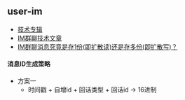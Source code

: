 ## user-im

* [技术专辑](http://www.52im.net/forum.php?mod=collection&op=all)
* [IM群聊技术文章](http://www.52im.net/forum.php?mod=collection&action=view&ctid=20&fromop=all)
* [IM群聊消息究竟是存1份(即扩散读)还是存多份(即扩散写)？](http://www.52im.net/thread-1616-1-1.html)

#### 消息ID生成策略

* 方案一
    * 时间戳 + 自增id + 回话类型 + 回话id -> 16进制
